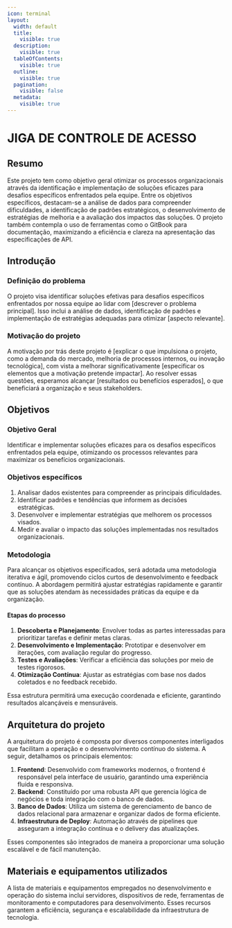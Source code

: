 ```yaml
---
icon: terminal
layout:
  width: default
  title:
    visible: true
  description:
    visible: true
  tableOfContents:
    visible: true
  outline:
    visible: true
  pagination:
    visible: false
  metadata:
    visible: true
---
```


# JIGA DE CONTROLE DE ACESSO

## Resumo

Este projeto tem como objetivo geral otimizar os processos organizacionais através da identificação e implementação de soluções eficazes para desafios específicos enfrentados pela equipe. Entre os objetivos específicos, destacam-se a análise de dados para compreender dificuldades, a identificação de padrões estratégicos, o desenvolvimento de estratégias de melhoria e a avaliação dos impactos das soluções. O projeto também contempla o uso de ferramentas como o GitBook para documentação, maximizando a eficiência e clareza na apresentação das especificações de API.

## Introdução

### Definição do problema

O projeto visa identificar soluções efetivas para desafios específicos enfrentados por nossa equipe ao lidar com \[descrever o problema principal]. Isso inclui a análise de dados, identificação de padrões e implementação de estratégias adequadas para otimizar \[aspecto relevante].

### Motivação do projeto

A motivação por trás deste projeto é \[explicar o que impulsiona o projeto, como a demanda do mercado, melhoria de processos internos, ou inovação tecnológica], com vista a melhorar significativamente \[especificar os elementos que a motivação pretende impactar]. Ao resolver essas questões, esperamos alcançar \[resultados ou benefícios esperados], o que beneficiará a organização e seus stakeholders.

## Objetivos

### Objetivo Geral

Identificar e implementar soluções eficazes para os desafios específicos enfrentados pela equipe, otimizando os processos relevantes para maximizar os benefícios organizacionais.

### Objetivos específicos

1. Analisar dados existentes para compreender as principais dificuldades.
2. Identificar padrões e tendências que informem as decisões estratégicas.
3. Desenvolver e implementar estratégias que melhorem os processos visados.
4. Medir e avaliar o impacto das soluções implementadas nos resultados organizacionais.

### Metodologia

Para alcançar os objetivos especificados, será adotada uma metodologia iterativa e ágil, promovendo ciclos curtos de desenvolvimento e feedback contínuo. A abordagem permitirá ajustar estratégias rapidamente e garantir que as soluções atendam às necessidades práticas da equipe e da organização.

#### Etapas do processo

1. **Descoberta e Planejamento**: Envolver todas as partes interessadas para prioritizar tarefas e definir metas claras.
2. **Desenvolvimento e Implementação**: Prototipar e desenvolver em iterações, com avaliação regular do progresso.
3. **Testes e Avaliações**: Verificar a eficiência das soluções por meio de testes rigorosos.
4. **Otimização Contínua**: Ajustar as estratégias com base nos dados coletados e no feedback recebido.

Essa estrutura permitirá uma execução coordenada e eficiente, garantindo resultados alcançáveis e mensuráveis.

## Arquitetura do projeto

A arquitetura do projeto é composta por diversos componentes interligados que facilitam a operação e o desenvolvimento contínuo do sistema. A seguir, detalhamos os principais elementos:

1. **Frontend**: Desenvolvido com frameworks modernos, o frontend é responsável pela interface de usuário, garantindo uma experiência fluida e responsiva.
2. **Backend**: Constituído por uma robusta API que gerencia lógica de negócios e toda integração com o banco de dados.
3. **Banco de Dados**: Utiliza um sistema de gerenciamento de banco de dados relacional para armazenar e organizar dados de forma eficiente.
4. **Infraestrutura de Deploy**: Automação através de pipelines que asseguram a integração contínua e o delivery das atualizações.

Esses componentes são integrados de maneira a proporcionar uma solução escalável e de fácil manutenção.

## Materiais e equipamentos utilizados

A lista de materiais e equipamentos empregados no desenvolvimento e operação do sistema inclui servidores, dispositivos de rede, ferramentas de monitoramento e computadores para desenvolvimento. Esses recursos garantem a eficiência, segurança e escalabilidade da infraestrutura de tecnologia.
